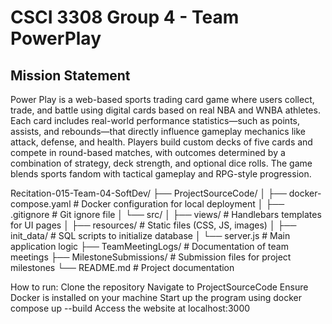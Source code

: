 # CSCI 3308 Group 4 - Team PowerPlay

## Mission Statement
Power Play is a web-based sports trading card game where users collect, trade, and battle using digital cards based on real NBA and WNBA athletes. Each card includes real-world performance statistics—such as points, assists, and rebounds—that directly influence gameplay mechanics like attack, defense, and health. Players build custom decks of five cards and compete in round-based matches, with outcomes determined by a combination of strategy, deck strength, and optional dice rolls. The game blends sports fandom with tactical gameplay and RPG-style progression.

Recitation-015-Team-04-SoftDev/
├── ProjectSourceCode/
│   ├── docker-compose.yaml       # Docker configuration for local deployment
│   ├── .gitignore                # Git ignore file
│   └── src/
│       ├── views/                # Handlebars templates for UI pages
│       ├── resources/            # Static files (CSS, JS, images)
│       ├── init_data/            # SQL scripts to initialize database
│       └── server.js             # Main application logic
├── TeamMeetingLogs/             # Documentation of team meetings
├── MilestoneSubmissions/        # Submission files for project milestones
└── README.md                    # Project documentation

How to run:
Clone the repository
Navigate to ProjectSourceCode
Ensure Docker is installed on your machine
Start up the program using docker compose up --build
Access the website at localhost:3000
